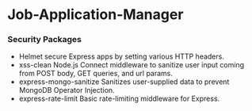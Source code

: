 # Job-Application-Manager

### Security Packages

- Helmet secure Express apps by setting various HTTP headers.
- xss-clean Node.js Connect middleware to sanitize user input coming from POST body, GET queries, and url params.
- express-mongo-sanitize Sanitizes user-supplied data to prevent MongoDB Operator Injection.
- express-rate-limit Basic rate-limiting middleware for Express.
